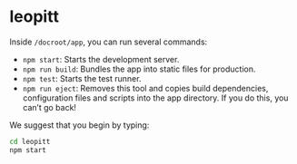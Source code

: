 # leopitt

Inside `/docroot/app`, you can run several commands:

* `npm start`: Starts the development server.
* `npm run build`: Bundles the app into static files for production.
* `npm test`: Starts the test runner.
* `npm run eject`: Removes this tool and copies build dependencies, configuration files and scripts into the app directory. If you do this, you can’t go back!

We suggest that you begin by typing:

```bash
cd leopitt
npm start
```